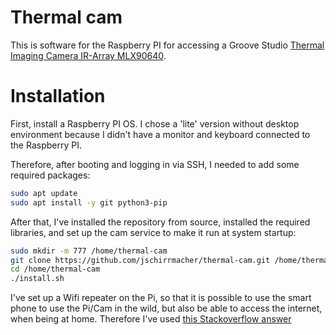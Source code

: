# Thermal cam

This is software for the Raspberry PI for accessing a Groove Studio [Thermal Imaging Camera IR-Array MLX90640](https://wiki.seeedstudio.com/Grove-Thermal-Imaging-Camera-IR-Array/).

# Installation

First, install a Raspberry PI OS. I chose a 'lite' version without desktop environment because I didn't have a monitor and keyboard connected to the Raspberry PI.

Therefore, after booting and logging in via SSH, I needed to add some required packages:

```bash
sudo apt update
sudo apt install -y git python3-pip
```

After that, I've installed the repository from source, installed the required libraries, and set up the cam service to make it run at system startup:

```bash
sudo mkdir -m 777 /home/thermal-cam
git clone https://github.com/jschirrmacher/thermal-cam.git /home/thermal-cam
cd /home/thermal-cam
./install.sh
```

I've set up a Wifi repeater on the Pi, so that it is possible to use the smart phone to use the Pi/Cam in the wild, but also be able to access the internet, when being at home. Therefore I've used [this Stackoverflow answer](https://raspberrypi.stackexchange.com/questions/89803/access-point-as-wifi-router-repeater-optional-with-bridge#:~:text=service%20is%20active.-,Example%20for%20this%20setup,-%3A)
